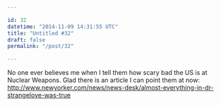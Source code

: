 ```yaml
---

id: 32
datetime: "2014-11-09 14:31:55 UTC"
title: "Untitled #32"
draft: false
permalink: "/post/32"

---
```


No one ever believes me when I tell them how scary bad the US is at Nuclear Weapons. Glad there is an article I can point them at now: http://www.newyorker.com/news/news-desk/almost-everything-in-dr-strangelove-was-true


